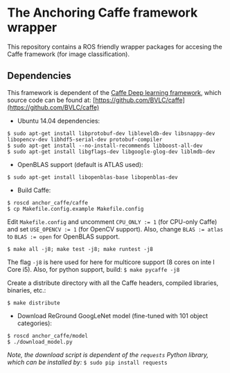 # The Anchoring Caffe framework wrapper #

This repository contains a ROS friendly wrapper packages for accesing the Caffe framework (for image classification).


## Dependencies ##

This framework is dependent of the [Caffe Deep learning framework](http://caffe.berkeleyvision.org/), which source code can be found at: [https://github.com/BVLC/caffe](https://github.com/BVLC/caffe)

* Ubuntu 14.04 dependencies:

```
$ sudo apt-get install libprotobuf-dev libleveldb-dev libsnappy-dev libopencv-dev libhdf5-serial-dev protobuf-compiler
$ sudo apt-get install --no-install-recommends libboost-all-dev
$ sudo apt-get install libgflags-dev libgoogle-glog-dev liblmdb-dev
```

* OpenBLAS support (default is ATLAS used):

`$ sudo apt-get install libopenblas-base libopenblas-dev`


* Build Caffe:

```
$ roscd anchor_caffe/caffe
$ cp Makefile.config.example Makefile.config
```

Edit `Makefile.config` and uncomment `CPU_ONLY := 1` (for CPU-only Caffe) and set `USE_OPENCV := 1` (for OpenCV support). Also, change `BLAS := atlas` to `BLAS := open` for OpenBLAS support.

`$ make all -j8; make test -j8; make runtest -j8`

The flag `-j8` is here used for here for multicore support (8 cores on inte l Core i5). Also, for python support, build: `$ make pycaffe -j8`

Create a distribute directory with all the Caffe headers, compiled libraries, binaries, etc.:

`$ make distribute`


* Download ReGround GoogLeNet model (fine-tuned with 101 object categories):

```
$ roscd anchor_caffe/model
$ ./download_model.py
```

*Note, the download script is dependent of the `requests` Python library, which can be installed by:* `$ sudo pip install requests`


